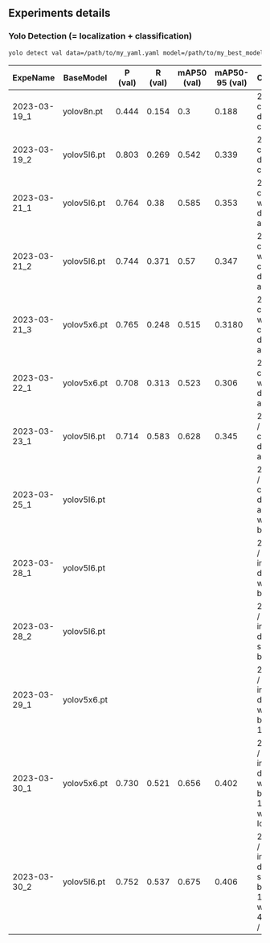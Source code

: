 ## Experiments details

### Yolo Detection (= localization + classification)

```bash
yolo detect val data=/path/to/my_yaml.yaml model=/path/to/my_best_model.pt
```

| ExpeName     | BaseModel   | P (val) | R (val) | mAP50 (val) | mAP50-95 (val) | Comments                                                     |
|--------------|-------------|---------|---------|-------------|----------------|--------------------------------------------------------------|
| 2023-03-19_1 | yolov8n.pt  | 0.444   | 0.154   | 0.3         | 0.188          | 227 classes / default config                                 |
| 2023-03-19_2 | yolov5l6.pt | 0.803   | 0.269   | 0.542       | 0.339          | 227 classes / default config                                 |
| 2023-03-21_1 | yolov5l6.pt | 0.764   | 0.38    | 0.585       | 0.353          | 227 classes / without data-augment                           |
| 2023-03-21_2 | yolov5l6.pt | 0.744   | 0.371   | 0.57        | 0.347          | 227 classes / with custom data-augment                       |
| 2023-03-21_3 | yolov5x6.pt | 0.765   | 0.248   | 0.515       | 0.3180         | 227 classes / with custom data-augment                       |
| 2023-03-22_1 | yolov5x6.pt | 0.708   | 0.313   | 0.523       | 0.306          | 227 classes / without data-augment                           |
| 2023-03-23_1 | yolov5l6.pt | 0.714   | 0.583   | 0.628       | 0.345          | 24 classes / with custom data-augment                        |
| 2023-03-25_1 | yolov5l6.pt |         |         |             |                | 24 classes / with custom data-augment / with split baseline  |
| 2023-03-28_1 | yolov5l6.pt |         |         |             |                | 24 classes / with invert in data-aug / with split baseline   |
| 2023-03-28_2 | yolov5l6.pt |         |         |             |                | 24 classes / with inverted data/ with split baseline         |
| 2023-03-29_1 | yolov5x6.pt |         |         |             |                | 24 classes / with invert in data-aug / with split baseline  / 1536 px    |
| 2023-03-30_1 | yolov5x6.pt | 0.730   | 0.521   | 0.656       | 0.402          | 24 classes / with invert in data-aug / with split baseline  / 1536 px / with CONF IoU 85   |
| 2023-03-30_2 | yolov5l6.pt | 0.752   | 0.537   | 0.675       | 0.406          | 24 classes / with inverted data / with split baseline  / 1536 px / with CONF 45 IoU 90 /  |